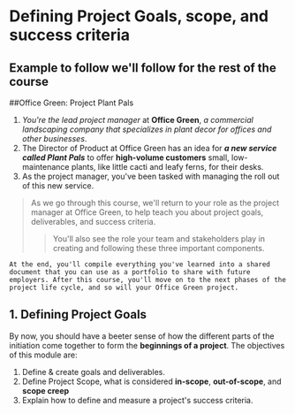 # Defining Project Goals, scope, and success criteria

## Example to follow we'll follow for the rest of the course

##Office Green: Project Plant Pals


1. *You're the lead project manager* at **Office Green**, *a commercial landscaping company that specializes in plant decor for offices and other businesses*. 
2. The Director of Product at Office Green has an idea for ***a new service called Plant Pals*** to offer **high-volume customers** 
       small, low-maintenance plants, like little cacti and leafy ferns, for their desks. 
4. As the project manager, you've been tasked with managing the roll out of this new service. 
 
>As we go through this course, we'll return to your role as the project manager at Office Green, to help teach you about project goals, deliverables, and success criteria. 
>
>>You'll also see the role your team and stakeholders play in creating and following these three important components. 

``At the end, you'll compile everything you've learned into a shared document that you can use as a portfolio to share with future employers. After this course, you'll move on to the next phases of the project life cycle, and so will your Office Green project. ``




## 1. Defining Project Goals

By now, you should have a beeter sense of how the different parts of the initiation come together to form the **beginnings of a project**.
The objectives of this module are:

1. Define & create goals and deliverables.
2. Define Project Scope, what is considered **in-scope**, **out-of-scope**, and **scope creep**
3. Explain how to define and measure a project's success criteria.

